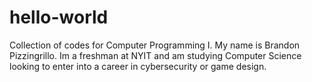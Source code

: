 # hello-world
Collection of codes for Computer Programming I.
My name is Brandon Pizzingrillo. Im a freshman at NYIT and am studying Computer Science looking to enter into a career in cybersecurity or game design. 
